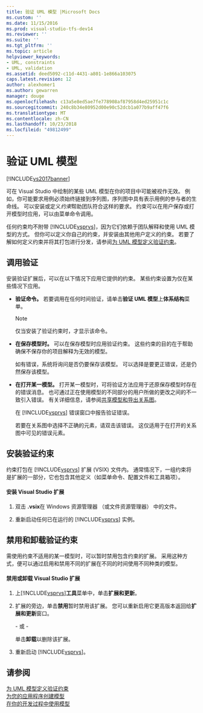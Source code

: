 ```yaml
---
title: 验证 UML 模型 |Microsoft Docs
ms.custom: ''
ms.date: 11/15/2016
ms.prod: visual-studio-tfs-dev14
ms.reviewer: ''
ms.suite: ''
ms.tgt_pltfrm: ''
ms.topic: article
helpviewer_keywords:
- UML, constraints
- UML, validation
ms.assetid: deed5092-c11d-4431-a801-1e866a103075
caps.latest.revision: 12
author: alexhomer1
ms.author: gewarren
manager: douge
ms.openlocfilehash: c13a5e8ed5ae7fe778908af87958d4ed25951c1c
ms.sourcegitcommit: 240c8b34e80952d00e90c52dcb1a077b9aff47f6
ms.translationtype: MT
ms.contentlocale: zh-CN
ms.lasthandoff: 10/23/2018
ms.locfileid: "49812499"
---
```

# <a name="validate-your-uml-model"></a>验证 UML 模型
[!INCLUDE[vs2017banner](../includes/vs2017banner.md)]

可在 Visual Studio 中绘制的某些 UML 模型在你的项目中可能被视作无效。 例如，你可能要求用例必须始终链接到序列图，序列图中具有表示用例的参与者的生命线。 可以安装或定义*约束*帮助团队符合这样的要求。 约束可以在用户保存或打开模型时应用，可以由菜单命令调用。  
  
 任何约束均不附带 [!INCLUDE[vsprvs](../includes/vsprvs-md.md)]，因为它们依赖于团队解释和使用 UML 模型的方式。 但你可以定义你自己的约束，并安装由其他用户定义的约束。 若要了解如何定义约束并将其打包进行分发，请参阅[为 UML 模型定义验证约束](../modeling/define-validation-constraints-for-uml-models.md)。  
  
## <a name="invoking-validation"></a>调用验证  
 安装验证扩展后，可以在以下情况下应用它提供的约束。 某些约束设置为仅在某些情况下应用。  
  
- **验证命令。** 若要调用在任何时间验证，请单击**验证 UML 模型**上**体系结构**菜单。  
  
  > [!NOTE]
  >  仅当安装了验证约束时，才显示该命令。  
  
- **在保存模型时。** 可以在保存模型时应用验证约束。 这些约束的目的在于帮助确保不保存你的项目解释为无效的模型。  
  
   如有错误，系统将询问是否仍要保存该模型。 可以选择是要更正错误，还是仍然保存该模型。  
  
- **在打开某一模型。** 打开某一模型时，可将验证方法应用于还原保存模型时存在的错误消息。 也可通过正在使用模型的不同部分的用户所做的更改之间的不一致引入错误。 有关详细信息，请参阅[共享模型和导出关系图](../modeling/share-models-and-exporting-diagrams.md)。  
  
  在 [!INCLUDE[vsprvs](../includes/vsprvs-md.md)] 错误窗口中报告验证错误。  
  
  若要在关系图中选择不正确的元素，请双击该错误。 这仅适用于在打开的关系图中可见的错误元素。  
  
## <a name="installing-validation-constraints"></a>安装验证约束  
 约束打包在 [!INCLUDE[vsprvs](../includes/vsprvs-md.md)] 扩展 (VSIX) 文件内。 通常情况下，一组约束将是扩展的一部分，它也包含其他定义（如菜单命令、配置文件和工具箱项）。  
  
#### <a name="to-install-a-visual-studio-extension"></a>安装 Visual Studio 扩展  
  
1.  双击 **.vsix**在 Windows 资源管理器 （或文件资源管理器） 中的文件。  
  
2.  重新启动任何已在运行的 [!INCLUDE[vsprvs](../includes/vsprvs-md.md)] 实例。  
  
## <a name="disabling-and-uninstalling-validation-constraints"></a>禁用和卸载验证约束  
 需使用约束不适用的某一模型时，可以暂时禁用包含约束的扩展。 采用这种方式，便可以通过启用和禁用不同的扩展在不同的时间使用不同种类的模型。  
  
#### <a name="to-disable-or-uninstall-a-visual-studio-extension"></a>禁用或卸载 Visual Studio 扩展  
  
1.  上[!INCLUDE[vsprvs](../includes/vsprvs-md.md)]**工具**菜单中，单击**扩展和更新**。  
  
2.  扩展的旁边，单击**禁用**暂时禁用该扩展。 您可以重新启用它更高版本返回给**扩展和更新**窗口。  
  
     \- 或 -  
  
     单击**卸载**以删除该扩展。  
  
3.  重新启动 [!INCLUDE[vsprvs](../includes/vsprvs-md.md)]。  
  
## <a name="see-also"></a>请参阅  
 [为 UML 模型定义验证约束](../modeling/define-validation-constraints-for-uml-models.md)   
 [为您的应用程序创建模型](../modeling/create-models-for-your-app.md)   
 [在你的开发过程中使用模型](../modeling/use-models-in-your-development-process.md)




